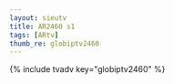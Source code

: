 ```yaml
--- 
layout: sieutv
title: AR2460 s1
tags: [ARtv]
thumb_re: globiptv2460
---
```

{% include tvadv key="globiptv2460" %} 
